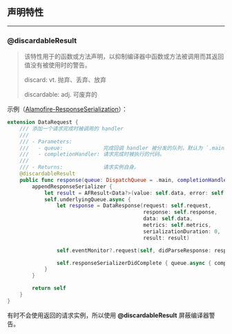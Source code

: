 

## 声明特性

***

### **@discardableResult**

>该特性用于的函数或方法声明，以抑制编译器中函数或方法被调用而其返回值没有被使用时的警告。
>
>discard: vt. 抛弃、丢弃、放弃
>
>discardable: adj. 可废弃的

示例（[Alamofire-ResponseSerialization](https://github.com/Alamofire/Alamofire/blob/master/Source/ResponseSerialization.swift)）：

```swift
extension DataRequest {
    /// 添加一个请求完成时被调用的 handler
    ///
    /// - Parameters:
    ///   - queue:             完成回调 handler 被分发的队列，默认为 `.main`。
    ///   - completionHandler: 请求完成时被执行的代码。
    ///
    /// - Returns:             请求实例自身。
    @discardableResult
    public func response(queue: DispatchQueue = .main, completionHandler: @escaping (AFDataResponse<Data?>) -> Void) -> Self {
        appendResponseSerializer {
            let result = AFResult<Data?>(value: self.data, error: self.error)
            self.underlyingQueue.async {
                let response = DataResponse(request: self.request,
                                            response: self.response,
                                            data: self.data,
                                            metrics: self.metrics,
                                            serializationDuration: 0,
                                            result: result)

                self.eventMonitor?.request(self, didParseResponse: response)

                self.responseSerializerDidComplete { queue.async { completionHandler(response) } }
            }
        }

        return self
    }
}
```

有时不会使用返回的请求实例，所以使用 **@discardableResult** 屏蔽编译器警告。

